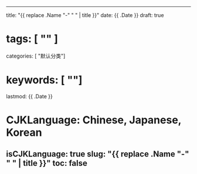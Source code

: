
---
title: "{{ replace .Name "-" " " | title }}"
date: {{ .Date }}
draft: true
# tags: [ "" ]
categories: [ "默认分类"]
# keywords: [ ""]
lastmod: {{ .Date }}
# CJKLanguage: Chinese, Japanese, Korean
isCJKLanguage: true
slug: "{{ replace .Name "-" " " | title }}"
toc: false
---


